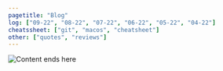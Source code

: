 ```yaml
---
pagetitle: "Blog"
log: ["09-22", "08-22", "07-22", "06-22", "05-22", "04-22"]
cheatssheet: ["git", "macos", "cheatsheet"]
other: ["quotes", "reviews"]
---
```


<img class="center" src="./img/hero-blog.png" alt="Content ends here" />
